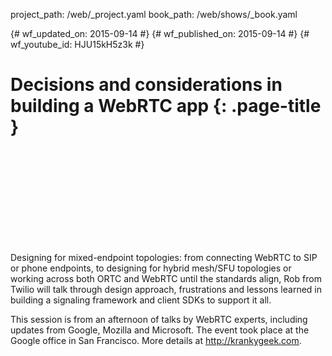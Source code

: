 project_path: /web/_project.yaml
book_path: /web/shows/_book.yaml

{# wf_updated_on: 2015-09-14 #}
{# wf_published_on: 2015-09-14 #}
{# wf_youtube_id: HJU15kH5z3k #}

# Decisions and considerations in building a WebRTC app {: .page-title }


<div class="video-wrapper">
  <iframe class="devsite-embedded-youtube-video" data-video-id="HJU15kH5z3k"
          data-autohide="1" data-showinfo="0" frameborder="0" allowfullscreen>
  </iframe>
</div>

Designing for mixed-endpoint topologies: from connecting WebRTC to SIP or phone endpoints, to designing for hybrid mesh/SFU topologies or working across both ORTC and WebRTC until the standards align, Rob from Twilio will talk through design approach, frustrations and lessons learned in building a signaling framework and client SDKs to support it all.

This session is from an afternoon of talks by WebRTC experts, including updates from Google, Mozilla and Microsoft. The event took place at the Google office in San Francisco. More details at http://krankygeek.com.

